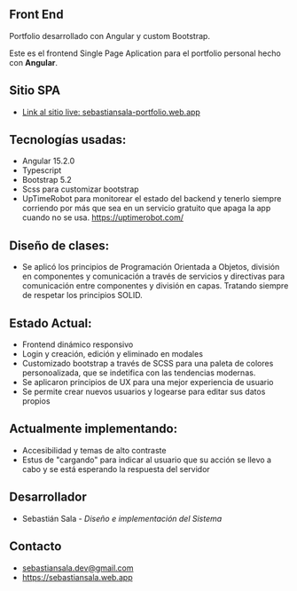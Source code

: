 ## Front End

Portfolio desarrollado con Angular y custom Bootstrap.

Este es el frontend Single Page Aplication para el portfolio personal hecho con <b>Angular</b>.


## Sitio <b>SPA</b>

* <a href="https://sebastiansala-portfolio.web.app" target="_blank">Link al sitio live: sebastiansala-portfolio.web.app</a>


## Tecnologías usadas:

* Angular 15.2.0
* Typescript
* Bootstrap 5.2
* Scss para customizar bootstrap
* UpTimeRobot para monitorear el estado del backend y tenerlo siempre corriendo por más que sea en un servicio gratuito que apaga la app cuando no se usa. https://uptimerobot.com/


## Diseño de clases:

* Se aplicó los principios de Programación Orientada a Objetos, división en componentes y comunicación a través de servicios y directivas para comunicación entre componentes y división en capas. Tratando siempre de respetar los principios SOLID.

## Estado Actual:

* Frontend dinámico responsivo
* Login y creación, edición y eliminado en modales
* Customizado bootstrap a través de SCSS para una paleta de colores personoalizada, que se indetifica con las tendencias modernas.
* Se aplicaron principios de UX para una mejor experiencia de usuario
* Se permite crear nuevos usuarios y logearse para editar sus datos propios

## Actualmente implementando:

* Accesibilidad y temas de alto contraste
* Estus de "cargando" para indicar al usuario que su acción se llevo a cabo y se está esperando la respuesta del servidor


## Desarrollador

* Sebastián Sala - *Diseño e implementación del Sistema*


## Contacto
* sebastiansala.dev@gmail.com
* https://sebastiansala.web.app